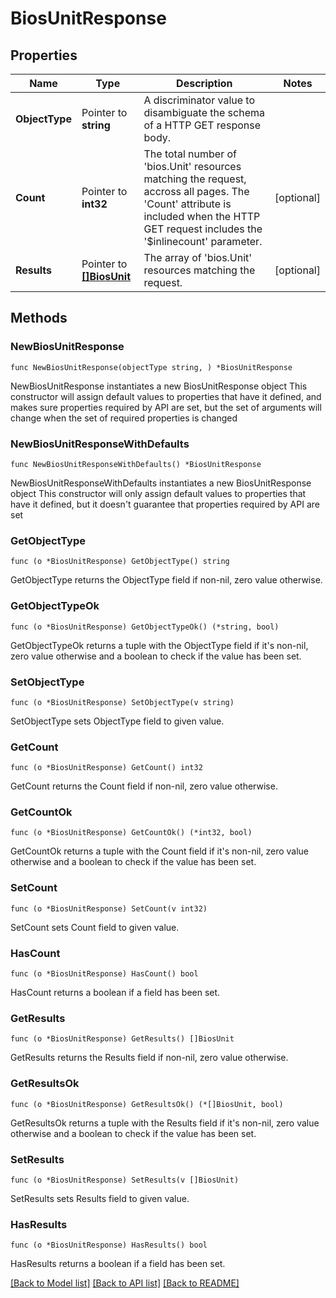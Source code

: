 # BiosUnitResponse

## Properties

Name | Type | Description | Notes
------------ | ------------- | ------------- | -------------
**ObjectType** | Pointer to **string** | A discriminator value to disambiguate the schema of a HTTP GET response body. | 
**Count** | Pointer to **int32** | The total number of &#39;bios.Unit&#39; resources matching the request, accross all pages. The &#39;Count&#39; attribute is included when the HTTP GET request includes the &#39;$inlinecount&#39; parameter. | [optional] 
**Results** | Pointer to [**[]BiosUnit**](bios.Unit.md) | The array of &#39;bios.Unit&#39; resources matching the request. | [optional] 

## Methods

### NewBiosUnitResponse

`func NewBiosUnitResponse(objectType string, ) *BiosUnitResponse`

NewBiosUnitResponse instantiates a new BiosUnitResponse object
This constructor will assign default values to properties that have it defined,
and makes sure properties required by API are set, but the set of arguments
will change when the set of required properties is changed

### NewBiosUnitResponseWithDefaults

`func NewBiosUnitResponseWithDefaults() *BiosUnitResponse`

NewBiosUnitResponseWithDefaults instantiates a new BiosUnitResponse object
This constructor will only assign default values to properties that have it defined,
but it doesn't guarantee that properties required by API are set

### GetObjectType

`func (o *BiosUnitResponse) GetObjectType() string`

GetObjectType returns the ObjectType field if non-nil, zero value otherwise.

### GetObjectTypeOk

`func (o *BiosUnitResponse) GetObjectTypeOk() (*string, bool)`

GetObjectTypeOk returns a tuple with the ObjectType field if it's non-nil, zero value otherwise
and a boolean to check if the value has been set.

### SetObjectType

`func (o *BiosUnitResponse) SetObjectType(v string)`

SetObjectType sets ObjectType field to given value.


### GetCount

`func (o *BiosUnitResponse) GetCount() int32`

GetCount returns the Count field if non-nil, zero value otherwise.

### GetCountOk

`func (o *BiosUnitResponse) GetCountOk() (*int32, bool)`

GetCountOk returns a tuple with the Count field if it's non-nil, zero value otherwise
and a boolean to check if the value has been set.

### SetCount

`func (o *BiosUnitResponse) SetCount(v int32)`

SetCount sets Count field to given value.

### HasCount

`func (o *BiosUnitResponse) HasCount() bool`

HasCount returns a boolean if a field has been set.

### GetResults

`func (o *BiosUnitResponse) GetResults() []BiosUnit`

GetResults returns the Results field if non-nil, zero value otherwise.

### GetResultsOk

`func (o *BiosUnitResponse) GetResultsOk() (*[]BiosUnit, bool)`

GetResultsOk returns a tuple with the Results field if it's non-nil, zero value otherwise
and a boolean to check if the value has been set.

### SetResults

`func (o *BiosUnitResponse) SetResults(v []BiosUnit)`

SetResults sets Results field to given value.

### HasResults

`func (o *BiosUnitResponse) HasResults() bool`

HasResults returns a boolean if a field has been set.


[[Back to Model list]](../README.md#documentation-for-models) [[Back to API list]](../README.md#documentation-for-api-endpoints) [[Back to README]](../README.md)


